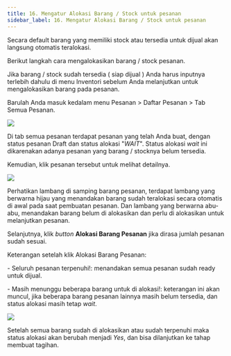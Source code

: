 ```yaml
---
title: 16. Mengatur Alokasi Barang / Stock untuk pesanan
sidebar_label: 16. Mengatur Alokasi Barang / Stock untuk pesanan
---
```

S﻿ecara default barang yang memiliki stock atau tersedia untuk dijual akan langsung otomatis teralokasi. 

B﻿erikut langkah cara mengalokasikan barang / stock pesanan.

J﻿ika barang / stock sudah tersedia ( siap dijual ) Anda harus inputnya terlebih dahulu di menu Inventori sebelum Anda melanjutkan untuk mengalokasikan barang pada pesanan.

B﻿arulah Anda masuk kedalam menu Pesanan > Daftar Pesanan > Tab Semua Pesanan.

![](/img/mengatur-alokasi-barang-atau-stock-tab-semua-pesanan.png)

D﻿i tab semua pesanan terdapat pesanan yang telah A﻿nda buat, dengan status pesanan Draft dan status alokasi "*WAIT*". Status alokasi *wait* ini dikarenakan adanya pesanan yang barang / stocknya belum tersedia.

K﻿emudian, klik pesanan tersebut untuk melihat detailnya.

![](/img/mengatur-alokasi-barang-atau-stock.png)

P﻿erhatikan lambang di samping barang pesanan, terdapat lambang yang berwarna hijau yang menandakan barang sudah teralokasi secara otomatis di awal pada saat pembuatan pesanan. Dan lambang yang berwarna abu-abu, menandakan barang belum di alokasikan dan perlu di alokasikan untuk melanjutkan pesanan.

S﻿elanjutnya, klik *button* **Alokasi Barang Pesanan** jika dirasa jumlah pesanan sudah sesuai. 

K﻿eterangan setelah klik Alokasi Barang Pesanan:

\-﻿ Seluruh pesanan terpenuhi!: menandakan semua pesanan sudah ready untuk dijual.

\-﻿ Masih menunggu beberapa barang untuk di alokasi!: keterangan ini akan muncul, jika beberapa barang pesanan lainnya masih belum tersedia, dan status alokasi masih tetap *wait*.

![](/img/status-alokasi-sudah-yes.png)

S﻿etelah semua barang sudah di alokasikan atau sudah terpenuhi maka status alokasi akan berubah menjadi *Yes*, dan bisa dilanjutkan ke tahap membuat tagihan.